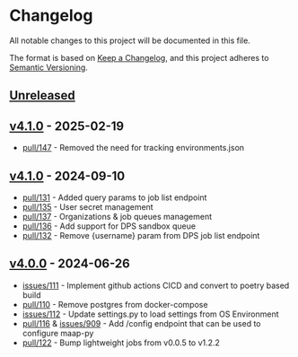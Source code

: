 # Changelog

All notable changes to this project will be documented in this file.

The format is based on [Keep a Changelog](https://keepachangelog.com/en/1.1.0/),
and this project adheres to [Semantic Versioning](https://semver.org/spec/v2.0.0.html).

## [Unreleased]

## [v4.1.0] - 2025-02-19
- [pull/147](https://github.com/MAAP-Project/maap-api-nasa/pull/147) - Removed the need for tracking environments.json

## [v4.1.0] - 2024-09-10
- [pull/131](https://github.com/MAAP-Project/maap-api-nasa/pull/131) - Added query params to job list endpoint 
- [pull/135](https://github.com/MAAP-Project/maap-api-nasa/pull/135) - User secret management 
- [pull/137](https://github.com/MAAP-Project/maap-api-nasa/pull/137) - Organizations & job queues management
- [pull/136](https://github.com/MAAP-Project/maap-api-nasa/pull/136) - Add support for DPS sandbox queue
- [pull/132](https://github.com/MAAP-Project/maap-api-nasa/pull/132) - Remove {username} param from DPS job list endpoint 

## [v4.0.0] - 2024-06-26
- [issues/111](https://github.com/MAAP-Project/maap-api-nasa/issues/111) - Implement github actions CICD and convert to poetry based build
- [pull/110](https://github.com/MAAP-Project/maap-api-nasa/pull/110) - Remove postgres from docker-compose
- [issues/112](https://github.com/MAAP-Project/maap-api-nasa/issues/112) - Update settings.py to load settings from OS Environment
- [pull/116](https://github.com/MAAP-Project/maap-api-nasa/pull/116) & [issues/909](https://github.com/MAAP-Project/Community/issues/909) - Add /config endpoint that can be used to configure maap-py
- [pull/122](https://github.com/MAAP-Project/maap-api-nasa/pull/122) - Bump lightweight jobs from v0.0.5 to v1.2.2


[unreleased]: https://github.com/MAAP-Project/maap-api-nasa/v4.0.0...HEAD
[v4.1.0]: https://github.com/MAAP-Project/maap-api-nasa/compare/v4.0.0...v4.1.0
[v4.0.0]: https://github.com/MAAP-Project/maap-api-nasa/compare/v3.1.5...v4.0.0
